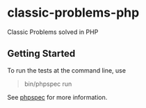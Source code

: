 # classic-problems-php
Classic Problems solved in PHP

## Getting Started
To run the tests at the command line, use
> bin/phpspec run

See [phpspec](https://www.phpspec.net/en/stable/) for more information.
